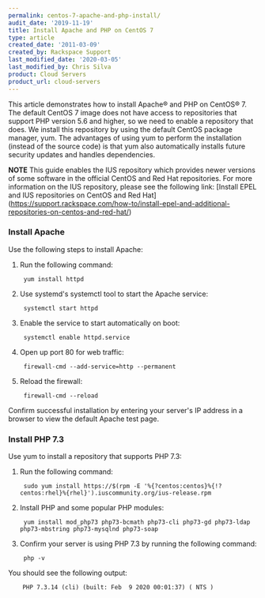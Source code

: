 ```yaml
---
permalink: centos-7-apache-and-php-install/
audit_date: '2019-11-19'
title: Install Apache and PHP on CentOS 7
type: article
created_date: '2011-03-09'
created_by: Rackspace Support
last_modified_date: '2020-03-05'
last_modified_by: Chris Silva
product: Cloud Servers
product_url: cloud-servers
---
```


This article demonstrates how to install Apache&reg; and PHP on CentOS&reg; 7.
The default CentOS 7 image does not have access to repositories that support PHP
version 5.6 and higher, so we need to enable a repository that does. We install
this repository by using the default CentOS package manager, yum. The advantages
of using yum to perform the installation (instead of the source code) is that yum
also automatically installs future security updates and handles dependencies.

**NOTE**
This guide enables the IUS repository which provides newer versions of some software in the official CentOS and Red Hat repositories.
For more information on the IUS repository, please see the following link: [Install EPEL and IUS repositories on CentOS and Red Hat] (https://support.rackspace.com/how-to/install-epel-and-additional-repositories-on-centos-and-red-hat/)

### Install Apache

Use the following steps to install Apache:

1. Run the following command:

        yum install httpd

2. Use systemd's systemctl tool to start the Apache service:

        systemctl start httpd

3. Enable the service to start automatically on boot:

        systemctl enable httpd.service

4. Open up port 80 for web traffic:

        firewall-cmd --add-service=http --permanent

5. Reload the firewall:

        firewall-cmd --reload

Confirm successful installation by entering your server's IP address in a browser to view the default Apache test page.

### Install PHP 7.3

Use yum to install a repository that supports PHP 7.3:

1. Run the following command:

        sudo yum install https://$(rpm -E '%{?centos:centos}%{!?centos:rhel}%{rhel}').iuscommunity.org/ius-release.rpm

2. Install PHP and some popular PHP modules:
        
        yum install mod_php73 php73-bcmath php73-cli php73-gd php73-ldap php73-mbstring php73-mysqlnd php73-soap

3. Confirm your server is using PHP 7.3 by running the following command:

        php -v 

You should see the following output: 
        
        PHP 7.3.14 (cli) (built: Feb  9 2020 00:01:37) ( NTS ) 
